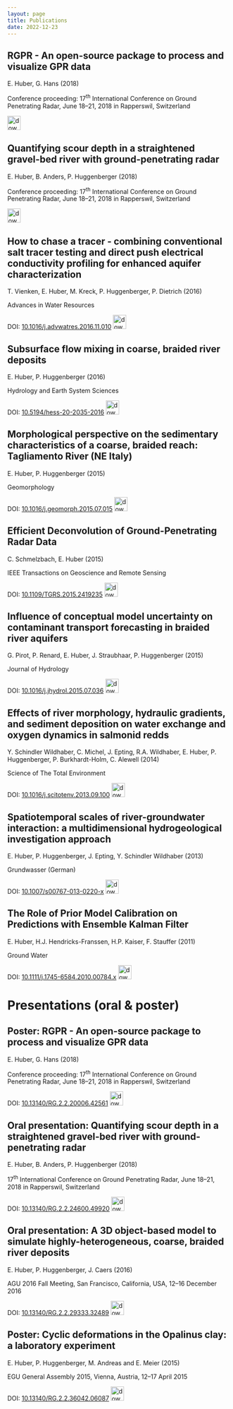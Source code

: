 ```yaml
---
layout: page
title: Publications
date: 2022-12-23
---
```


<div class="pub">
	<h2>RGPR - An open-source package to process and visualize GPR data</h2>
	<p class="authors">E. Huber, G. Hans (2018)</p>
  <p class="journal">Conference proceeding: 17<sup>th</sup> International Conference on Ground Penetrating Radar,
June 18–21, 2018 in Rapperswil, Switzerland</p>
  <p class="doi">
	<!--  DOI:&nbsp;<a rel="external" href="        http://dx.doi.org/10.1016/j.advwatres.2016.11.010">10.1016/j.advwatres.2016.11.010</a>-->
	<span class="pdf"><a href="publications/2018_huber-and-hans_RGPR-new-R-package_notes.pdf">
		<img src="{{ site.baseurl }}/public/img/pdf_30x32.png" alt="download PDF 'RGPR - An open-source package to process and
visualize GPR data'" width=30 height=32>
	</a></span>
	</p>
</div>
<div class="pub">
	<h2>Quantifying scour depth in a straightened gravel-bed river with ground-penetrating radar</h2>
	<p class="authors">E. Huber, B. Anders, P. Huggenberger (2018)</p>
	<p class="journal">Conference proceeding: 17<sup>th</sup>  International Conference on Ground Penetrating Radar,
June 18–21, 2018 in Rapperswil, Switzerland</p>
  <p class="doi">
	<!--  DOI:&nbsp;<a rel="external" href="        http://dx.doi.org/10.1016/j.advwatres.2016.11.010">10.1016/j.advwatres.2016.11.010</a>-->
	<span class="pdf"><a href="publications/2018_huber-et-al_scour-depth-Alpine-Rhine-River-GPR_notes.pdf">
		<img src="{{ site.baseurl }}/public/img/pdf_30x32.png" alt="download PDF '2018_huber-et-al_scour-depth-Alpine-Rhine-River-GPR_notes.pdf'" width=30 height=32>
	</a></span>
	</p>
</div>
<div class="pub">
	<h2>How to chase a tracer - combining conventional salt tracer testing and direct push electrical conductivity profiling for enhanced aquifer characterization</h2>
	<p class="authors">T. Vienken, E. Huber, M. Kreck, P. Huggenberger, P. Dietrich (2016)</p>
	<p class="journal">Advances in Water Resources</p>
	<p class="doi">DOI:&nbsp;<a rel="external" href="        http://dx.doi.org/10.1016/j.advwatres.2016.11.010">10.1016/j.advwatres.2016.11.010</a>
	<span class="pdf"><a href="publications/2016_vienken-et-al_salt-tracer-direct-push-electrical-conductivity-profiling.pdf">
		<img src="{{ site.baseurl }}/public/img/pdf_30x32.png" alt="download PDF How to chase a tracer - combining conventional salt tracer testing and direct push electrical conductivity profiling for enhanced aquifer characterization" width=30 height=32>
	</a></span>
	</p>
</div>
<div class="pub">
	<h2>Subsurface flow mixing in coarse, braided river deposits</h2>
	<p class="authors">E. Huber, P. Huggenberger (2016)</p>
	<p class="journal">Hydrology and Earth System Sciences</p>
	<p class="doi">DOI:&nbsp;<a rel="external" href="http://dx.doi.org/10.5194/hess-20-2035-2016">10.5194/hess-20-2035-2016</a>
	<span class="pdf"><a href="publications/2016_huber-and-huggenberger_subsurface-flow-mixing.pdf">
		<img src="{{ site.baseurl }}/public/img/pdf_30x32.png" alt="download PDF Subsurface flow mixing in coarse, braided river deposits" width=30 height=32>
	</a></span>
	</p>
</div>
<div class="pub">
	<h2>Morphological perspective on the sedimentary characteristics of a coarse, braided reach: Tagliamento River (NE Italy)</h2>
	<p class="authors">E. Huber, P. Huggenberger (2015)</p>
	<p class="journal">Geomorphology</p>
	<p class="doi">DOI:&nbsp;<a rel="external" href="http://dx.doi.org/10.1016/j.geomorph.2015.07.015">10.1016/j.geomorph.2015.07.015</a>
	<span class="pdf"><a href="publications/2015_huber-and-huggenberger_morphological-perspective-sedimentology.pdf">
		<img src="{{ site.baseurl }}/public/img/pdf_30x32.png" alt="download PDF Morphological perspective on the sedimentary characteristics (braided Tagliamento River)" width=30 height=32>
	</a></span>
	</p>
</div>
<div class="pub">
	<h2>Efficient Deconvolution of Ground-Penetrating Radar Data</h2>
	<p class="authors">C. Schmelzbach, E. Huber (2015)</p>
	<p class="journal">IEEE Transactions on Geoscience and Remote Sensing</p>
	<p class="doi">DOI:&nbsp;<a rel="external" href="http://dx.doi.org/10.1109/TGRS.2015.2419235">10.1109/TGRS.2015.2419235</a>
	<span class="pdf"><a href="publications/2015_schmelzbach-and-huber_deconvolution-gpr.pdf">
		<img src="{{ site.baseurl }}/public/img/pdf_30x32.png" alt="download PDF Efficient Deconvolution of Ground-Penetrating Radar Data" width=30 height=32>
	</a></span>
	</p>
</div>
<div class="pub">
	<h2>Influence of conceptual model uncertainty on contaminant transport forecasting in braided river aquifers</h2>
	<p class="authors">G. Pirot, P. Renard, E. Huber, J. Straubhaar, P. Huggenberger (2015)</p>
	<p class="journal">Journal of Hydrology</p>
	<p class="doi">DOI:&nbsp;<a rel="external" href="http://dx.doi.org/10.1016/j.jhydrol.2015.07.036">10.1016/j.jhydrol.2015.07.036</a>
	<span class="pdf"><a href="publications/2015_pirot-et-al_conceptual-model-contaminant-transport.pdf">
		<img src="{{ site.baseurl }}/public/img/pdf_30x32.png" alt="download PDF Influence of conceptual model uncertainty on contaminant transport forecasting in braided river aquifers" width=30 height=32>
	</a></span>
	</p>
</div>
<div class="pub">
	<h2>Effects of river morphology, hydraulic gradients, and sediment deposition on water exchange and oxygen dynamics in salmonid redds</h2>
	<p class="authors">Y. Schindler Wildhaber,  C. Michel, J. Epting, R.A. Wildhaber, E. Huber, P. Huggenberger, P. Burkhardt-Holm, C. Alewell (2014)</p>
	<p class="journal">Science of The Total Environment</p>
	<p class="doi">DOI:&nbsp;<a rel="external" href="http://dx.doi.org/10.1016/j.scitotenv.2013.09.100">10.1016/j.scitotenv.2013.09.100</a>
	<span class="pdf"><a href="publications/2014_schindler-wildhaber-et-al_Effects-river-morphology-sediment-salmonid-redds.pdf	">
		<img src="{{ site.baseurl }}/public/img/pdf_30x32.png" alt="download PDF Effects of river morphology, hydraulic gradients, and sediment deposition on water exchange and oxygen dynamics in salmonid redd" width=30 height=32>
	</a></span>
	</p>
</div>
<div class="pub">
	<h2>Spatiotemporal scales of river-groundwater interaction: a multidimensional hydrogeological investigation approach</h2>
	<p class="authors"> E. Huber, P. Huggenberger, J. Epting, Y. Schindler Wildhaber (2013)</p>
	<p class="journal">Grundwasser (German)</p>
	<p class="doi">DOI:&nbsp;<a rel="external" href="http://dx.doi.org/10.1007/s00767-013-0220-x">10.1007/s00767-013-0220-x</a>
	<span class="pdf"><a href="publications/2013_huber-et-al_fluss-grundwasser-interaktion.pdf">
		<img src="{{ site.baseurl }}/public/img/pdf_30x32.png" alt="download PDF Spatiotemporal scales of river-groundwater interaction: a multidimensional hydrogeological investigation approach" width=30 height=32>
	</a></span>
	</p>
</div>
<div class="pub">
	<h2>The Role of Prior Model Calibration on Predictions with Ensemble Kalman Filter</h2>
	<p class="authors"> E. Huber, H.J. Hendricks-Franssen, H.P. Kaiser, F. Stauffer (2011)</p>
	<p class="journal">Ground Water</p>
	<p class="doi">DOI:&nbsp;<a rel="external" href="http://dx.doi.org/10.1111/j.1745-6584.2010.00784.x">10.1111/j.1745-6584.2010.00784.x</a>
	<span class="pdf"><a href="publications/2011_huber-et-al_role-prior-model-calibration_EnKF.pdf">
		<img src="{{ site.baseurl }}/public/img/pdf_30x32.png" alt="download PDF Role of Prior Model Calibration on Predictions with Ensemble Kalman Filter" width=30 height=32>
	</a></span>
	</p>
</div>

<h1>Presentations (oral &amp; poster)</h1>

<div class="pub">
	 <h2>Poster: RGPR - An open-source package to process and visualize GPR data</h2>
	<p class="authors">E. Huber, G. Hans (2018)</p>
  <p class="journal">Conference proceeding: 17<sup>th</sup> International Conference on Ground Penetrating Radar,
June 18–21, 2018 in Rapperswil, Switzerland</p>
  <p class="doi">DOI:&nbsp;<a rel="external" href="        http://dx.doi.org/10.13140/RG.2.2.20006.42561">10.13140/RG.2.2.20006.42561</a>
	<span class="pdf"><a href="publications/poster_2018_huber-and-hans_RGPR-new-open-source-package.pdf">
		<img src="{{ site.baseurl }}/public/img/pdf_30x32.png" alt="download PDF 'Poster: RGPR - An open-source package to process and visualize GPR data'" width=30 height=32>
	</a></span>
	</p>
</div>
<div class="pub">
  
<h2>Oral presentation: Quantifying scour depth in a straightened gravel-bed river with ground-penetrating radar</h2>
	<p class="authors">E. Huber, B. Anders, P. Huggenberger (2018)</p>
	<p class="journal">17<sup>th</sup>  International Conference on Ground Penetrating Radar,
June 18–21, 2018 in Rapperswil, Switzerland</p>
  <p class="doi">DOI:&nbsp;<a rel="external" href="        http://dx.doi.org/10.13140/RG.2.2.24600.49920">10.13140/RG.2.2.24600.49920</a>
	<span class="pdf"><a href="publications/talk_2018_huber-et-al_GPR-scour-depth-alternate-bars_2018_06_21_new.pdf">
		<img src="{{ site.baseurl }}/public/img/pdf_30x32.png" alt="download PDF 'talk_2018_huber-et-al_GPR-scour-depth-alternate-bars_2018_06_21_new.pdf'" width=30 height=32>
	</a></span>
	</p>
</div>

<div class="pub">
	<h2>Oral presentation: A 3D object-based model to simulate highly-heterogeneous, coarse, braided river deposits</h2>
	<p class="authors"> E. Huber, P. Huggenberger, J. Caers (2016)</p>
	<p class="journal">AGU 2016 Fall Meeting, San Francisco, California, USA, 12–16 December 2016</p>
	<p class="doi">DOI:&nbsp;<a rel="external" href="http://dx.doi.org/10.13140/RG.2.2.29333.32489">10.13140/RG.2.2.29333.32489</a>
	<span class="pdf"><a href="publications/talk_2016_huber-et-al_AGU_3D-object-based-model-braided-deposits.pdf">
		<img src="{{ site.baseurl }}/public/img/pdf_30x32.png" alt="download 3D object-based model (marked point process) of coarse braided river deposits" width=30 height=32>
	</a></span>
	</p>
</div>
<div class="pub">
	<h2>Poster: Cyclic deformations in the Opalinus clay: a laboratory experiment</h2>
	<p class="authors"> E. Huber, P. Huggenberger, M. Andreas and E. Meier (2015)</p>
	<p class="journal">EGU General Assembly 2015, Vienna, Austria, 12–17 April 2015</p>
	<p class="doi">DOI:&nbsp;<a rel="external" href="http://dx.doi.org/10.13140/RG.2.2.36042.06087">10.13140/RG.2.2.36042.06087</a>
	<span class="pdf"><a href="publications/poster_2015_huber-et-al_Cyclic-deformations-in-Opalinus-clay.pdf">
		<img src="{{ site.baseurl }}/public/img/pdf_30x32.png" alt="download PDF Poster: Cyclic deformations in the Opalinus
clay: a laboratory experiment" width=30 height=32>
	</a></span>
	</p>
</div>
